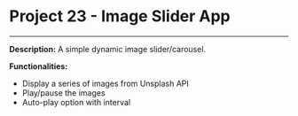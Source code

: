# Project 23 - Image Slider App
---
**Description:**
A simple dynamic image slider/carousel.

**Functionalities:**
*   Display a series of images from Unsplash API
*   Play/pause the images
*   Auto-play option with interval